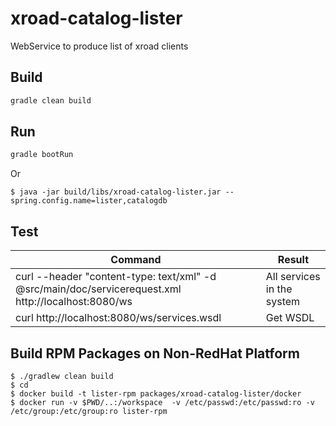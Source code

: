 # xroad-catalog-lister

WebService to produce list of xroad clients

## Build
```sh
gradle clean build
```

## Run
```sh
gradle bootRun
```

Or

    $ java -jar build/libs/xroad-catalog-lister.jar --spring.config.name=lister,catalogdb


## Test

| Command                                                                                |           Result            |
|----------------------------------------------------------------------------------------|-----------------------------|
| curl --header "content-type: text/xml" -d @src/main/doc/servicerequest.xml http://localhost:8080/ws |  All services in the system |
| curl http://localhost:8080/ws/services.wsdl                                            |  Get WSDL                   |


## Build RPM Packages on Non-RedHat Platform

    $ ./gradlew clean build
    $ cd 
    $ docker build -t lister-rpm packages/xroad-catalog-lister/docker
    $ docker run -v $PWD/..:/workspace  -v /etc/passwd:/etc/passwd:ro -v /etc/group:/etc/group:ro lister-rpm


